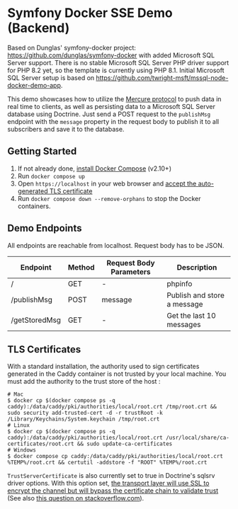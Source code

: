 # Symfony Docker SSE Demo (Backend)
Based on Dunglas' symfony-docker project: https://github.com/dunglas/symfony-docker with added Microsoft SQL Server support.
There is no stable Microsoft SQL Server PHP driver support for PHP 8.2 yet, so the template is currently using PHP 8.1.
Initial Microsoft SQL Server setup is based on
https://github.com/twright-msft/mssql-node-docker-demo-app.

This demo showcases how to utilize the [Mercure protocol](https://symfony.com/doc/current/mercure.html) to push data
in real time to clients, as well as persisting data to a Microsoft SQL Server database using Doctrine.
Just send a POST request to the `publishMsg` endpoint with the `message` property in the request body to publish it to all subscribers and save it to the database.

## Getting Started
1. If not already done, [install Docker Compose](https://docs.docker.com/compose/install/) (v2.10+)
2. Run `docker compose up`
3. Open `https://localhost` in your web browser and [accept the auto-generated TLS certificate](https://stackoverflow.com/a/15076602/1352334)
4. Run `docker compose down --remove-orphans` to stop the Docker containers.

## Demo Endpoints
All endpoints are reachable from localhost.
Request body has to be JSON.

| Endpoint      | Method | Request Body Parameters | Description                 |
|---------------|--------|-------------------------|-----------------------------|
| /             | GET    | -                       | phpinfo                     |
| /publishMsg   | POST   | message                 | Publish and store a message | 
| /getStoredMsg | GET    | -                       | Get the last 10 messages    |

## TLS Certificates
With a standard installation, the authority used to sign certificates generated in the Caddy container is not trusted by your local machine.
You must add the authority to the trust store of the host :

```
# Mac
$ docker cp $(docker compose ps -q caddy):/data/caddy/pki/authorities/local/root.crt /tmp/root.crt && sudo security add-trusted-cert -d -r trustRoot -k /Library/Keychains/System.keychain /tmp/root.crt
# Linux
$ docker cp $(docker compose ps -q caddy):/data/caddy/pki/authorities/local/root.crt /usr/local/share/ca-certificates/root.crt && sudo update-ca-certificates
# Windows
$ docker compose cp caddy:/data/caddy/pki/authorities/local/root.crt %TEMP%/root.crt && certutil -addstore -f "ROOT" %TEMP%/root.crt
```
`TrustServerCertificate` is also currently set to true in Doctrine's sqlsrv driver options. With this option set,
[the transport layer will use SSL to encrypt
the channel but will bypass the certificate chain to validate trust](https://learn.microsoft.com/en-us/dotnet/api/system.data.sqlclient.sqlconnectionstringbuilder.trustservercertificate?view=dotnet-plat-ext-7.0)
(See also [this question on stackoverflow.com](https://stackoverflow.com/a/71735233)).

